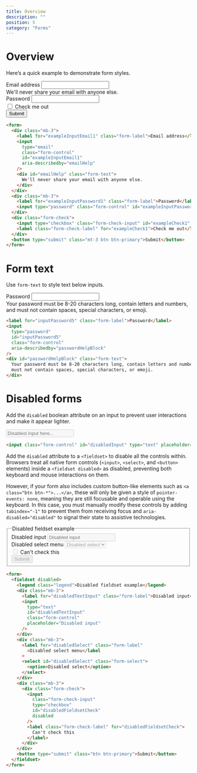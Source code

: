 ```yaml
---
title: Overview
description: ""
position: 5
category: "Forms"
---
```


# Overview

Here’s a quick example to demonstrate form styles.

<div class="bd-example">
  <form onsubmit="return false">
    <div class="mb-3">
      <label for="exampleInputEmail1" class="form-label">Email address</label>
      <input type="email" class="form-control" id="exampleInputEmail1" aria-describedby="emailHelp">
      <div id="emailHelp" class="form-text">We'll never share your email with anyone else.</div>
    </div>
    <div class="mb-3">
      <label for="exampleInputPassword1" class="form-label">Password</label>
      <input type="password" class="form-control" id="exampleInputPassword1">
    </div>
    <div class="form-check">
      <input type="checkbox" class="form-check-input" id="exampleCheck1">
      <label class="form-check-label" for="exampleCheck1">Check me out</label>
    </div>
    <button type="submit" class="mt-3 btn btn-primary">Submit</button>
  </form>
</div>

```html
<form>
  <div class="mb-3">
    <label for="exampleInputEmail1" class="form-label">Email address</label>
    <input
      type="email"
      class="form-control"
      id="exampleInputEmail1"
      aria-describedby="emailHelp"
    />
    <div id="emailHelp" class="form-text">
      We'll never share your email with anyone else.
    </div>
  </div>
  <div class="mb-3">
    <label for="exampleInputPassword1" class="form-label">Password</label>
    <input type="password" class="form-control" id="exampleInputPassword1" />
  </div>
  <div class="form-check">
    <input type="checkbox" class="form-check-input" id="exampleCheck1" />
    <label class="form-check-label" for="exampleCheck1">Check me out</label>
  </div>
  <button type="submit" class="mt-3 btn btn-primary">Submit</button>
</form>
```

# Form text

Use `form-text` to style text below inputs.

<div class="bd-example">
  <label for="inputPassword5" class="form-label">Password</label>
  <input type="password" id="inputPassword5" class="form-control" aria-describedby="passwordHelpBlock">
  <div id="passwordHelpBlock" class="form-text">
    Your password must be 8-20 characters long, contain letters and numbers, and must not contain spaces, special
    characters, or emoji.
  </div>
</div>

```html
<label for="inputPassword5" class="form-label">Password</label>
<input
  type="password"
  id="inputPassword5"
  class="form-control"
  aria-describedby="passwordHelpBlock"
/>
<div id="passwordHelpBlock" class="form-text">
  Your password must be 8-20 characters long, contain letters and numbers, and
  must not contain spaces, special characters, or emoji.
</div>
```

# Disabled forms

Add the `disabled` boolean attribute on an input to prevent user interactions and make it appear lighter.

<div class="bd-example">
  <input class="form-control" id="disabledInput" type="text" placeholder="Disabled input here..." disabled>
</div>

```html
<input class="form-control" id="disabledInput" type="text" placeholder="Disabled input here..." disabled>
```

Add the `disabled` attribute to a `<fieldset>` to disable all the controls within. Browsers treat all native form controls (`<input>`, `<select>`, and `<button>` elements) inside a `<fieldset disabled>` as disabled, preventing both keyboard and mouse interactions on them.

However, if your form also includes custom button-like elements such as `<a class="btn btn-*">...</a>`, these will only be given a style of `pointer-events: none`, meaning they are still focusable and operable using the keyboard. In this case, you must manually modify these controls by adding `tabindex="-1"` to prevent them from receiving focus and `aria-disabled="disabled"` to signal their state to assistive technologies.

<div class="bd-example">
  <form>
    <fieldset disabled>
      <legend class="legend">Disabled fieldset example</legend>
      <div class="mb-3">
        <label for="disabledTextInput" class="form-label">Disabled input</label>
        <input type="text" id="disabledTextInput" class="form-control" placeholder="Disabled input">
      </div>
      <div class="mb-3">
        <label for="disabledSelect" class="form-label">Disabled select menu</label>
        <select id="disabledSelect" class="form-select">
          <option>Disabled select</option>
        </select>
      </div>
      <div class="mb-3">
        <div class="form-check">
          <input class="form-check-input" type="checkbox" id="disabledFieldsetCheck" disabled>
          <label class="form-check-label" for="disabledFieldsetCheck">
            Can't check this
          </label>
        </div>
      </div>
      <button type="submit" class="btn btn-primary">Submit</button>
    </fieldset>
  </form>
</div>

```html
<form>
  <fieldset disabled>
    <legend class="legend">Disabled fieldset example</legend>
    <div class="mb-3">
      <label for="disabledTextInput" class="form-label">Disabled input</label>
      <input
        type="text"
        id="disabledTextInput"
        class="form-control"
        placeholder="Disabled input"
      />
    </div>
    <div class="mb-3">
      <label for="disabledSelect" class="form-label"
        >Disabled select menu</label
      >
      <select id="disabledSelect" class="form-select">
        <option>Disabled select</option>
      </select>
    </div>
    <div class="mb-3">
      <div class="form-check">
        <input
          class="form-check-input"
          type="checkbox"
          id="disabledFieldsetCheck"
          disabled
        />
        <label class="form-check-label" for="disabledFieldsetCheck">
          Can't check this
        </label>
      </div>
    </div>
    <button type="submit" class="btn btn-primary">Submit</button>
  </fieldset>
</form>
```
